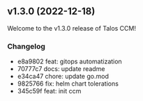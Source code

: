 
<a name="v1.3.0"></a>
## v1.3.0 (2022-12-18)

Welcome to the v1.3.0 release of Talos CCM!

### Changelog

* e8a9802 feat: gitops automatization
* 70777c7 docs: update readme
* e34ca47 chore: update go.mod
* 9825766 fix: helm chart tolerations
* 345c59f feat: init ccm

